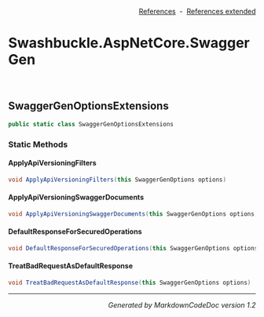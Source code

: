 <div style='text-align: right'>

[References](Index.md)&nbsp;&nbsp;-&nbsp;&nbsp;[References extended](IndexExtended.md)
</div>

# Swashbuckle.AspNetCore.SwaggerGen

<br />


## SwaggerGenOptionsExtensions

```csharp
public static class SwaggerGenOptionsExtensions
```

### Static Methods


#### ApplyApiVersioningFilters

```csharp
void ApplyApiVersioningFilters(this SwaggerGenOptions options)
```
#### ApplyApiVersioningSwaggerDocuments

```csharp
void ApplyApiVersioningSwaggerDocuments(this SwaggerGenOptions options, IServiceCollection services, string title)
```
#### DefaultResponseForSecuredOperations

```csharp
void DefaultResponseForSecuredOperations(this SwaggerGenOptions options)
```
#### TreatBadRequestAsDefaultResponse

```csharp
void TreatBadRequestAsDefaultResponse(this SwaggerGenOptions options)
```
<hr /><div style='text-align: right'><i>Generated by MarkdownCodeDoc version 1.2</i></div>
